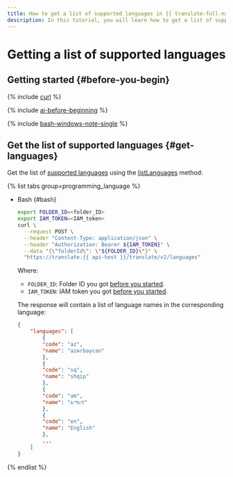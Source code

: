 ```yaml
---
title: How to get a list of supported languages in {{ translate-full-name }}
description: In this tutorial, you will learn how to get a list of supported languages in {{ translate-name }}.
---
```


# Getting a list of supported languages

## Getting started {#before-you-begin}

{% include [curl](../../_includes/curl.md) %}

{% include [ai-before-beginning](../../_includes/translate/ai-before-beginning.md) %}

{% include [bash-windows-note-single](../../_includes/translate/bash-windows-note-single.md) %}

## Get the list of supported languages {#get-languages}

Get the list of [supported languages](../concepts/supported-languages.md) using the [listLanguages](../api-ref/Translation/listLanguages) method:

{% list tabs group=programming_language %}

- Bash {#bash}

    ```bash
    export FOLDER_ID=<folder_ID>
    export IAM_TOKEN=<IAM_token>
    curl \
      --request POST \
      --header "Content-Type: application/json" \
      --header "Authorization: Bearer ${IAM_TOKEN}" \
      --data "{\"folderId\": \"${FOLDER_ID}\"}" \
      "https://translate.{{ api-host }}/translate/v2/languages"
    ```

    Where:

    * `FOLDER_ID`: Folder ID you got [before you started](#before-begin).
    * `IAM_TOKEN`: IAM token you got [before you started](#before-begin).

    The response will contain a list of language names in the corresponding language:

    ```json
    {
        "languages": [
            {
            "code": "az",
            "name": "azərbaycan"
            },
            {
            "code": "sq",
            "name": "shqip"
            },
            {
            "code": "am",
            "name": "አማርኛ"
            },
            {
            "code": "en",
            "name": "English"
            },
            ...
        ]
    }
    ```

{% endlist %}